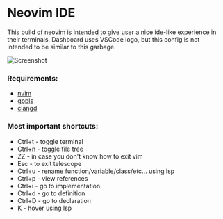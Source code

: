 # Neovim IDE

This build of neovim is intended to give user a nice ide-like experience in their terminals.
Dashboard uses VSCode logo, but this config is not intended to be similar to this garbage.


![Screenshot](https://github.com/daniilty/vsnvim/blob/master/src/screenshot.png)

### Requirements:
  * [nvim](https://neovim.io/)
  * [gopls](https://pkg.go.dev/golang.org/x/tools/gopls#readme-installation)
  * [clangd](https://clangd.llvm.org/installation.html)
 
### Most important shortcuts:
  * Ctrl+t - toggle terminal
  * Ctrl+n - toggle file tree
  * ZZ - in case you don't know how to exit vim
  * Esc - to exit telescope
  * Ctrl+u - rename function/variable/class/etc... using lsp
  * Ctrl+p - view references
  * Ctrl+i - go to implementation
  * Ctrl+d - go to definition
  * Ctrl+D - go to declaration
  * K - hover using lsp
